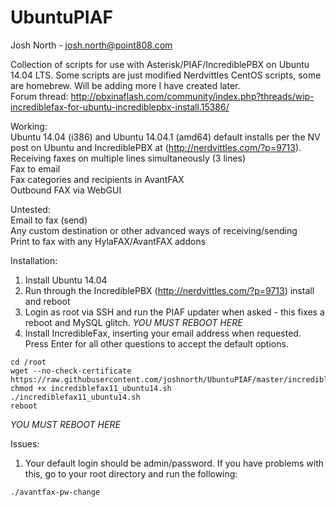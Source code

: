UbuntuPIAF  
====================  
Josh North - josh.north@point808.com  

Collection of scripts for use with Asterisk/PIAF/IncrediblePBX on Ubuntu 14.04 LTS.  Some scripts are just modified Nerdvittles CentOS scripts, some are homebrew.  Will be adding more I have created later.  
Forum thread: http://pbxinaflash.com/community/index.php?threads/wip-incrediblefax-for-ubuntu-incrediblepbx-install.15386/  

Working:  
Ubuntu 14.04 (i386) and Ubuntu 14.04.1 (amd64) default installs per the NV post on Ubuntu and IncrediblePBX at (http://nerdvittles.com/?p=9713).  
Receiving faxes on multiple lines simultaneously (3 lines)  
Fax to email  
Fax categories and recipients in AvantFAX  
Outbound FAX via WebGUI  

Untested:  
Email to fax (send)  
Any custom destination or other advanced ways of receiving/sending  
Print to fax with any HylaFAX/AvantFAX addons  

Installation:  
1. Install Ubuntu 14.04  
2. Run through the IncrediblePBX (http://nerdvittles.com/?p=9713) install and reboot  
3. Login as root via SSH and run the PIAF updater when asked - this fixes a reboot and MySQL glitch. *YOU MUST REBOOT HERE*  
4. Install IncredibleFax, inserting your email address when requested. Press Enter for all other questions to accept the default options.  
```
cd /root  
wget --no-check-certificate https://raw.githubusercontent.com/joshnorth/UbuntuPIAF/master/incrediblefax11_ubuntu14.sh  
chmod +x incrediblefax11_ubuntu14.sh  
./incrediblefax11_ubuntu14.sh  
reboot  
```

*YOU MUST REBOOT HERE*

Issues:  
1. Your default login should be admin/password. If you have problems with this, go to your root directory and run the following:  
```
./avantfax-pw-change
```

